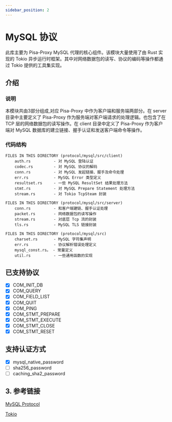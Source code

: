 ```yaml
---
sidebar_position: 2
---
```

# MySQL 协议 

此库主要为 Pisa-Proxy MySQL 代理的核心组件。该模块大量使用了由 Rust 实现的 Tokio 异步运行时框架。其中对网络数据包的读写、协议的编码等操作都通过 Tokio 提供的工具集实现。


## 介绍

### 说明

本模块共由3部分组成,对应 Pisa-Proxy 中作为客户端和服务端两部分。在 server 目录中主要定义了 Pisa-Proxy 作为服务端对客户端请求的处理逻辑。也包含了在 TCP 层的网络数据包的读写操作。在 client 目录中定义了 Pisa-Proxy 作为客户端对 MySQL 数据库的建立链接、握手认证和发送客户端命令等操作。

### 代码结构

	FILES IN THIS DIRECTORY (protocol/mysql/src/client)
		auth.rs          - 对 MySQL 登陆认证
		codec.rs         - 对 MySQL 协议的解码
		conn.rs          - 对 MySQL 发起链接、握手及命令处理
		err.rs           - MySQL Error 类型定义
		resultset.rs     - 一些 MySQL ResultSet 结果处理方法
		stmt.rs          - 对 MySQL Prepare Statement 处理方法
		stream.rs        - 对 Tokio TcpSteam 封装

	FILES IN THIS DIRECTORY (protocol/mysql/src/server)
		conn.rs          - 和客户端建链、握手认证处理
		packet.rs        - 网络数据包的读写操作
		stream.rs        - 对底层 Tcp 流的封装
		tls.rs           - MySQL TLS 链接封装

	FILES IN THIS DIRECTORY (protocol/mysql/src)
		charset.rs       - MySQL 字符集声明
		err.rs           - 协议解析错误处理定义
		mysql_const.rs。 - 常量定义
		util.rs          - 一些通用函数的实现


## 已支持协议
- [x] COM_INIT_DB
- [x] COM_QUERY
- [x] COM_FIELD_LIST
- [x] COM_QUIT
- [x] COM_PING
- [x] COM_STMT_PREPARE
- [x] COM_STMT_EXECUTE
- [x] COM_STMT_CLOSE
- [x] COM_STMT_RESET 

## 支持认证方式
- [x] mysql_native_password
- [ ] sha256_password
- [ ] caching_sha2_password 

## 3. 参考链接
[MySQL Protocol](https://dev.mysql.com/doc/internals/en/client-server-protocol.html)

[Tokio](https://github.com/tokio-rs/tokio)
